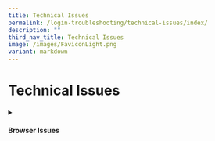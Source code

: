 ```yaml
---
title: Technical Issues
permalink: /login-troubleshooting/technical-issues/index/
description: ""
third_nav_title: Technical Issues
image: /images/FaviconLight.png
variant: markdown
---
```

<h1>Technical Issues</h1>
<details>
 <summary><h4>Browser Issues</h4></summary>

<ul>
  <li><a target="_blank" href="/login-troubleshooting/technical-issues/operating-system-and-browser-requirements/">Operating System and Browser Requirements (Updated)</a></li>
  <li><a target="_blank" href="/login-troubleshooting/technical-issues/web-browser-troubleshooting-tips/">Web Browser Troubleshooting Tips</a></li>
  <li><a target="_blank" href="/login-troubleshooting/technical-issues/slow-site-loading/">Slow Site Loading</a></li>
</ul>
</details>